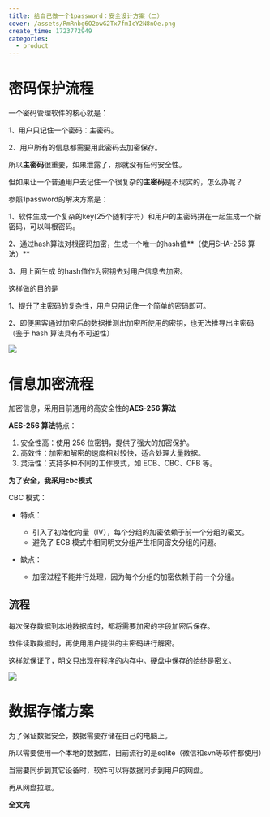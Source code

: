 ```yaml
---
title: 给自己做一个1password：安全设计方案（二）
cover: /assets/RmRnbg6O2owG2Tx7fmIcY2N8nOe.png
create_time: 1723772949
categories:
  - product
---
```



# 密码保护流程

一个密码管理软件的核心就是：

1、用户只记住一个密码：主密码。

2、用户所有的信息都需要用此密码去加密保存。

所以**主密码**很重要，如果泄露了，那就没有任何安全性。

但如果让一个普通用户去记住一个很复杂的**主密码**是不现实的，怎么办呢？

参照1password的解决方案是：

1、软件生成一个复杂的key(25个随机字符）和用户的主密码拼在一起生成一个新密码，可以叫根密码。

2、通过hash算法对根密码加密，生成一个唯一的hash值**（使用SHA-256 算法）**

3、用上面生成 的hash值作为密钥去对用户信息去加密。

这样做的目的是

1、提升了主密码的复杂性，用户只用记住一个简单的密码即可。

2、即便黑客通过加密后的数据推测出加密所使用的密钥，也无法推导出主密码（鉴于 hash 算法具有不可逆性）

<img src="/assets/ABm9b5FyqoEcTQxUlhWcJllQnMf.png" src-width="596" class="markdown-img m-auto" src-height="250" align="center"/>

# 信息加密流程

加密信息，采用目前通用的高安全性的**AES-256 算法**

**AES-256 算法**特点：

1. 安全性高：使用 256 位密钥，提供了强大的加密保护。
2. 高效性：加密和解密的速度相对较快，适合处理大量数据。
3. 灵活性：支持多种不同的工作模式，如 ECB、CBC、CFB 等。

**为了安全，我采用cbc模式**

CBC 模式：

- 特点：
    - 引入了初始化向量（IV），每个分组的加密依赖于前一个分组的密文。
    - 避免了 ECB 模式中相同明文分组产生相同密文分组的问题。

- 缺点：
    - 加密过程不能并行处理，因为每个分组的加密依赖于前一个分组。

## 流程

每次保存数据到本地数据库时，都将需要加密的字段加密后保存。

软件读取数据时，再使用用户提供的主密码进行解密。

这样就保证了，明文只出现在程序的内存中。硬盘中保存的始终是密文。

<img src="/assets/CM6Pbbp8XoY77AxyfJzcrYzxnng.png" src-width="880" class="markdown-img" src-height="572"/>

# 数据存储方案

为了保证数据安全，数据需要存储在自己的电脑上。

所以需要使用一个本地的数据库，目前流行的是sqlite（微信和svn等软件都使用）

当需要同步到其它设备时，软件可以将数据同步到用户的网盘。

再从网盘拉取。

**全文完**

